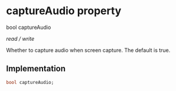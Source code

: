 


# captureAudio property







bool captureAudio
  
_<span class="feature">read / write</span>_



<p>Whether to capture audio when screen capture. The default is true.</p>



## Implementation

```dart
bool captureAudio;
```







